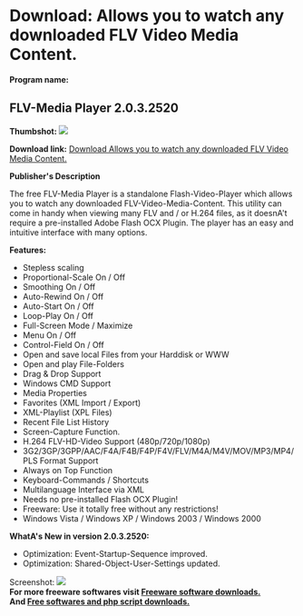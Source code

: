# Download: Allows you to watch any downloaded FLV Video Media Content.

**Program name:**

## FLV-Media Player 2.0.3.2520

  
**Thumbshot:** ![](http://www.freewarefiles.com/screenshot/flvmediaplayer2_md.jpg)   
  
**Download link:** [Download Allows you to watch any downloaded FLV Video Media Content.](http://freesoftwares.boysofts.com/FLV-Media-Player_program_43690.html)  
  


**Publisher's Description**  
  


The free FLV-Media Player is a standalone Flash-Video-Player which allows you to watch any downloaded FLV-Video-Media-Content. This utility can come in handy when viewing many FLV and / or H.264 files, as it doesnA't require a pre-installed Adobe Flash OCX Plugin. The player has an easy and intuitive interface with many options. 

**Features:**

  * Stepless scaling 
  * Proportional-Scale On / Off 
  * Smoothing On / Off 
  * Auto-Rewind On / Off 
  * Auto-Start On / Off 
  * Loop-Play On / Off 
  * Full-Screen Mode / Maximize 
  * Menu On / Off 
  * Control-Field On / Off 
  * Open and save local Files from your Harddisk or WWW 
  * Open and play File-Folders 
  * Drag & Drop Support 
  * Windows CMD Support 
  * Media Properties 
  * Favorites (XML Import / Export) 
  * XML-Playlist (XPL Files) 
  * Recent File List History 
  * Screen-Capture Function. 
  * H.264 FLV-HD-Video Support (480p/720p/1080p) 
  * 3G2/3GP/3GPP/AAC/F4A/F4B/F4P/F4V/FLV/M4A/M4V/MOV/MP3/MP4/PLS Format Support 
  * Always on Top Function 
  * Keyboard-Commands / Shortcuts 
  * Multilanguage Interface via XML 
  * Needs no pre-installed Flash OCX Plugin! 
  * Freeware: Use it totally free without any restrictions! 
  * Windows Vista / Windows XP / Windows 2003 / Windows 2000 

**WhatA's New in version 2.0.3.2520:**

  * Optimization: Event-Startup-Sequence improved. 
  * Optimization: Shared-Object-User-Settings updated. 

  
  
Screenshot: ![](http://www.freewarefiles.com/screenshot/flvmediaplayer2.jpg)   
**For more freeware softwares visit [Freeware software downloads.](http://freesoftwares.boysofts.com/)**   
**And [Free softwares and php script downloads.](http://www.boysofts.com/)**
